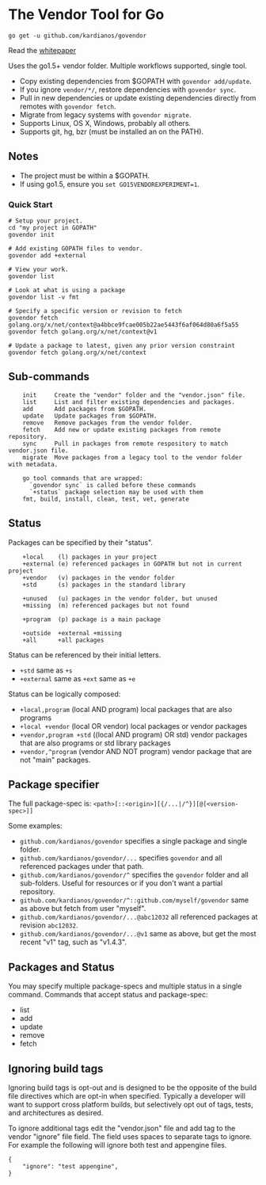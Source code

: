 # The Vendor Tool for Go
`go get -u github.com/kardianos/govendor`

Read the [whitepaper](doc/whitepaper.md)

Uses the go1.5+ vendor folder. Multiple workflows supported, single tool.

 * Copy existing dependencies from $GOPATH with `govendor add/update`.
 * If you ignore `vendor/*/`, restore dependencies with `govendor sync`.
 * Pull in new dependencies or update existing dependencies directly from
	remotes with `govendor fetch`.
 * Migrate from legacy systems with `govendor migrate`.
 * Supports Linux, OS X, Windows, probably all others.
 * Supports git, hg, bzr (must be installed an on the PATH).

## Notes

 * The project must be within a $GOPATH.
 * If using go1.5, ensure you `set GO15VENDOREXPERIMENT=1`.

### Quick Start
```
# Setup your project.
cd "my project in GOPATH"
govendor init

# Add existing GOPATH files to vendor.
govendor add +external

# View your work.
govendor list

# Look at what is using a package
govendor list -v fmt

# Specify a specific version or revision to fetch
govendor fetch golang.org/x/net/context@a4bbce9fcae005b22ae5443f6af064d80a6f5a55
govendor fetch golang.org/x/net/context@v1

# Update a package to latest, given any prior version constraint
govendor fetch golang.org/x/net/context
```

## Sub-commands
```
	init     Create the "vendor" folder and the "vendor.json" file.
	list     List and filter existing dependencies and packages.
	add      Add packages from $GOPATH.
	update   Update packages from $GOPATH.
	remove   Remove packages from the vendor folder.
	fetch    Add new or update existing packages from remote repository.
	sync     Pull in packages from remote respository to match vendor.json file.
	migrate  Move packages from a legacy tool to the vendor folder with metadata.
	
	go tool commands that are wrapped:
	  `govendor sync` is called before these commands
	  `+status` package selection may be used with them
	fmt, build, install, clean, test, vet, generate
```

## Status

Packages can be specified by their "status".
```
	+local    (l) packages in your project
	+external (e) referenced packages in GOPATH but not in current project
	+vendor   (v) packages in the vendor folder
	+std      (s) packages in the standard library

	+unused   (u) packages in the vendor folder, but unused
	+missing  (m) referenced packages but not found

	+program  (p) package is a main package

	+outside  +external +missing
	+all      +all packages
```

Status can be referenced by their initial letters.

 * `+std` same as `+s`
 * `+external` same as `+ext` same as `+e`
	
Status can be logically composed:

 * `+local,program` (local AND program) local packages that are also programs
 * `+local +vendor` (local OR vendor) local packages or vendor packages
 * `+vendor,program +std` ((local AND program) OR std) vendor packages that are also programs
	or std library packages
 * `+vendor,^program` (vendor AND NOT program) vendor package that are not "main" packages.

## Package specifier

The full package-spec is: 
`<path>[::<origin>][{/...|/^}][@[<version-spec>]]`

Some examples:

 * `github.com/kardianos/govendor` specifies a single package and single folder.
 * `github.com/kardianos/govendor/...` specifies `govendor` and all referenced
	packages under that path.
 * `github.com/kardianos/govendor/^` specifies the `govendor` folder and all
	sub-folders. Useful for resources or if you don't want a partial repository.
 * `github.com/kardianos/govendor/^::github.com/myself/govendor` same as above
	but fetch from user "myself".
 * `github.com/kardianos/govendor/...@abc12032` all referenced packages at
	revision `abc12032`.
 * `github.com/kardianos/govendor/...@v1` same as above, but get the most recent
	"v1" tag, such as "v1.4.3".

## Packages and Status

You may specify multiple package-specs and multiple status in a single command.
Commands that accept status and package-spec:

 * list
 * add
 * update
 * remove
 * fetch

## Ignoring build tags
Ignoring build tags is opt-out and is designed to be the opposite of the build
file directives which are opt-in when specified. Typically a developer will
want to support cross platform builds, but selectively opt out of tags, tests,
and architectures as desired.

To ignore additional tags edit the "vendor.json" file and add tag to the vendor
"ignore" file field. The field uses spaces to separate tags to ignore.
For example the following will ignore both test and appengine files.
```
{
	"ignore": "test appengine",
}
```
